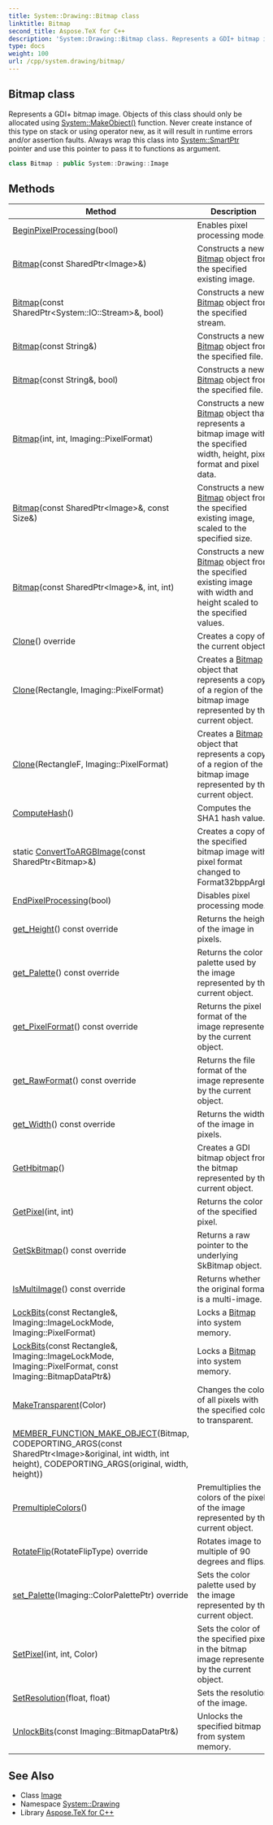 ```yaml
---
title: System::Drawing::Bitmap class
linktitle: Bitmap
second_title: Aspose.TeX for C++
description: 'System::Drawing::Bitmap class. Represents a GDI+ bitmap image. Objects of this class should only be allocated using System::MakeObject() function. Never create instance of this type on stack or using operator new, as it will result in runtime errors and/or assertion faults. Always wrap this class into System::SmartPtr pointer and use this pointer to pass it to functions as argument in C++.'
type: docs
weight: 100
url: /cpp/system.drawing/bitmap/
---
```

## Bitmap class


Represents a GDI+ bitmap image. Objects of this class should only be allocated using [System::MakeObject()](../../system/makeobject/) function. Never create instance of this type on stack or using operator new, as it will result in runtime errors and/or assertion faults. Always wrap this class into [System::SmartPtr](../../system/smartptr/) pointer and use this pointer to pass it to functions as argument.

```cpp
class Bitmap : public System::Drawing::Image
```

## Methods

| Method | Description |
| --- | --- |
| [BeginPixelProcessing](./beginpixelprocessing/)(bool) | Enables pixel processing mode. |
| [Bitmap](./bitmap/)(const SharedPtr\<Image\>\&) | Constructs a new [Bitmap](./) object from the specified existing image. |
| [Bitmap](./bitmap/)(const SharedPtr\<System::IO::Stream\>\&, bool) | Constructs a new [Bitmap](./) object from the specified stream. |
| [Bitmap](./bitmap/)(const String\&) | Constructs a new [Bitmap](./) object from the specified file. |
| [Bitmap](./bitmap/)(const String\&, bool) | Constructs a new [Bitmap](./) object from the specified file. |
| [Bitmap](./bitmap/)(int, int, Imaging::PixelFormat) | Constructs a new [Bitmap](./) object that represents a bitmap image with the specified width, height, pixel format and pixel data. |
| [Bitmap](./bitmap/)(const SharedPtr\<Image\>\&, const Size\&) | Constructs a new [Bitmap](./) object from the specified existing image, scaled to the specified size. |
| [Bitmap](./bitmap/)(const SharedPtr\<Image\>\&, int, int) | Constructs a new [Bitmap](./) object from the specified existing image with width and height scaled to the specified values. |
| [Clone](./clone/)() override | Creates a copy of the current object. |
| [Clone](./clone/)(Rectangle, Imaging::PixelFormat) | Creates a [Bitmap](./) object that represents a copy of a region of the bitmap image represented by the current object. |
| [Clone](./clone/)(RectangleF, Imaging::PixelFormat) | Creates a [Bitmap](./) object that represents a copy of a region of the bitmap image represented by the current object. |
| [ComputeHash](./computehash/)() | Computes the SHA1 hash value. |
| static [ConvertToARGBImage](./converttoargbimage/)(const SharedPtr\<Bitmap\>\&) | Creates a copy of the specified bitmap image with pixel format changed to Format32bppArgb. |
| [EndPixelProcessing](./endpixelprocessing/)(bool) | Disables pixel processing mode. |
| [get_Height](./get_height/)() const override | Returns the height of the image in pixels. |
| [get_Palette](./get_palette/)() const override | Returns the color palette used by the image represented by the current object. |
| [get_PixelFormat](./get_pixelformat/)() const override | Returns the pixel format of the image represented by the current object. |
| [get_RawFormat](./get_rawformat/)() const override | Returns the file format of the image represented by the current object. |
| [get_Width](./get_width/)() const override | Returns the width of the image in pixels. |
| [GetHbitmap](./gethbitmap/)() | Creates a GDI bitmap object from the bitmap represented by the current object. |
| [GetPixel](./getpixel/)(int, int) | Returns the color of the specified pixel. |
| [GetSkBitmap](./getskbitmap/)() const override | Returns a raw pointer to the underlying SkBitmap object. |
| [IsMultiImage](./ismultiimage/)() const override | Returns whether the original format is a multi-image. |
| [LockBits](./lockbits/)(const Rectangle\&, Imaging::ImageLockMode, Imaging::PixelFormat) | Locks a [Bitmap](./) into system memory. |
| [LockBits](./lockbits/)(const Rectangle\&, Imaging::ImageLockMode, Imaging::PixelFormat, const Imaging::BitmapDataPtr\&) | Locks a [Bitmap](./) into system memory. |
| [MakeTransparent](./maketransparent/)(Color) | Changes the color of all pixels with the specified color to transparent. |
| [MEMBER_FUNCTION_MAKE_OBJECT](./member_function_make_object/)(Bitmap, CODEPORTING_ARGS(const SharedPtr\<Image\>\&original, int width, int height), CODEPORTING_ARGS(original, width, height)) |  |
| [PremultipleColors](./premultiplecolors/)() | Premultiplies the colors of the pixels of the image represented by the current object. |
| [RotateFlip](./rotateflip/)(RotateFlipType) override | Rotates image to multiple of 90 degrees and flips. |
| [set_Palette](./set_palette/)(Imaging::ColorPalettePtr) override | Sets the color palette used by the image represented by the current object. |
| [SetPixel](./setpixel/)(int, int, Color) | Sets the color of the specified pixel in the bitmap image represented by the current object. |
| [SetResolution](./setresolution/)(float, float) | Sets the resolution of the image. |
| [UnlockBits](./unlockbits/)(const Imaging::BitmapDataPtr\&) | Unlocks the specified bitmap from system memory. |
## See Also

* Class [Image](../image/)
* Namespace [System::Drawing](../)
* Library [Aspose.TeX for C++](../../)
